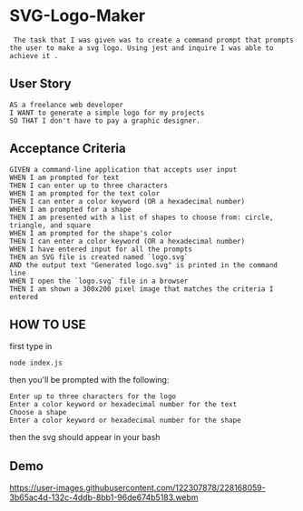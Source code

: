 # SVG-Logo-Maker
     The task that I was given was to create a command prompt that prompts the user to make a svg logo. Using jest and inquire I was able to achieve it .

## User Story

```
AS a freelance web developer
I WANT to generate a simple logo for my projects
SO THAT I don't have to pay a graphic designer.

```


## Acceptance Criteria

```
GIVEN a command-line application that accepts user input
WHEN I am prompted for text
THEN I can enter up to three characters
WHEN I am prompted for the text color
THEN I can enter a color keyword (OR a hexadecimal number)
WHEN I am prompted for a shape
THEN I am presented with a list of shapes to choose from: circle, triangle, and square
WHEN I am prompted for the shape's color
THEN I can enter a color keyword (OR a hexadecimal number)
WHEN I have entered input for all the prompts
THEN an SVG file is created named `logo.svg`
AND the output text "Generated logo.svg" is printed in the command line
WHEN I open the `logo.svg` file in a browser
THEN I am shown a 300x200 pixel image that matches the criteria I entered
```
## HOW TO USE
first type in 
```
node index.js
```
then you'll be prompted with the following: 

```
Enter up to three characters for the logo
Enter a color keyword or hexadecimal number for the text
Choose a shape
Enter a color keyword or hexadecimal number for the shape
```
then the svg should appear in your bash

## Demo
https://user-images.githubusercontent.com/122307878/228168059-3b65ac4d-132c-4ddb-8bb1-96de674b5183.webm
